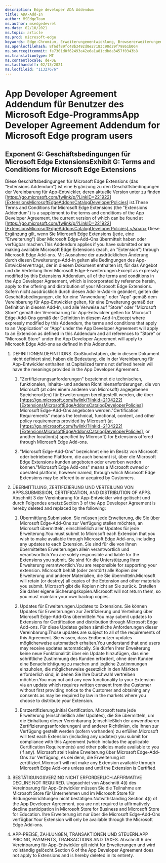 ```yaml
---
description: Edge developer ADA Addendum
title: ADA-Add-In
author: MSEdgeTeam
ms.author: msedgedevrel
ms.date: 02/10/2021
ms.topic: article
ms.prod: microsoft-edge
keywords: Edge-Chromium, Erweiterungenentwicklung, Browsererweiterungen, Addons, Partner Center, Entwickler
ms.openlocfilehash: 8f6df89fc48b3492d0e27183c90d29f79861b064
ms.sourcegitcommit: fe7301d0f62493e42e6a1a81cdbda3457f0343b8
ms.translationtype: MT
ms.contentlocale: de-DE
ms.lasthandoff: 02/13/2021
ms.locfileid: "11327676"
---
```

# <span data-ttu-id="72e91-104">App Developer Agreement Addendum für Benutzer des Microsoft Edge-Programms</span><span class="sxs-lookup"><span data-stu-id="72e91-104">App Developer Agreement Addendum for Microsoft Edge program users</span></span>  

## <span data-ttu-id="72e91-105">Exponent G: Geschäftsbedingungen für Microsoft Edge Extensions</span><span class="sxs-lookup"><span data-stu-id="72e91-105">Exhibit G: Terms and Conditions for Microsoft Edge Extensions</span></span>  

<span data-ttu-id="72e91-106">Diese Geschäftsbedingungen für Microsoft Edge Extensions \(das "Extensions Addendum"\) ist eine Ergänzung zu den Geschäftsbedingungen der Vereinbarung für App-Entwickler, deren aktuelle Version unter zu finden [https://go.microsoft.com/fwlink/p/?LinkID=221922][ExtensionsMicrosoftEdgeAddonsCatalogDeveloperPolicies] ist.</span><span class="sxs-lookup"><span data-stu-id="72e91-106">These Terms and Conditions for Microsoft Edge Extensions \(the "Extensions Addendum"\) is a supplement to the terms and conditions of the App Developer Agreement, the current version of which can be found at [https://go.microsoft.com/fwlink/p/?LinkID=221922][ExtensionsMicrosoftEdgeAddonsCatalogDeveloperPolicies].</span></span>  <span data-ttu-id="72e91-107">Diese Ergänzung gilt, wenn Sie Microsoft Edge Extensions \(jede, eine "Erweiterung"\) über Microsoft Edge-Add-Ons übermittelt haben oder verfügbar machen.</span><span class="sxs-lookup"><span data-stu-id="72e91-107">This Addendum applies if you have submitted or are making available Microsoft Edge Extensions \(each, an "Extension"\) through Microsoft Edge Add-ons.</span></span>  <span data-ttu-id="72e91-108">Mit Ausnahme der ausdrücklichen Änderung durch diesen Erweiterungs-Add-In gelten alle Bedingungen des App-Entwicklervertrags, der in diesem Dokument enthalten ist, für das Angebot und die Verteilung Ihrer Microsoft Edge-Erweiterungen.</span><span class="sxs-lookup"><span data-stu-id="72e91-108">Except as expressly modified by this Extensions Addendum, all of the terms and conditions in the App Developer Agreement, which is incorporated by reference herein, apply to the offering and distribution of your Microsoft Edge Extensions.</span></span>  <span data-ttu-id="72e91-109">Sofern nicht ausdrücklich durch diesen Add-In-Add-In geändert, gelten die Geschäftsbedingungen, die für eine "Anwendung" oder "App" gemäß dem Vereinbarung für App-Entwickler gelten, für eine Erweiterung gemäß der Definition in diesem Add-In, und alle Verweise auf "Store" oder "Microsoft Store" gemäß der Vereinbarung für App-Entwickler gelten für Microsoft Edge-Add-Ons gemäß der Definition in diesem Add-In.</span><span class="sxs-lookup"><span data-stu-id="72e91-109">Except where expressly modified by this Addendum, the terms and conditions that apply to an "Application" or "App" under the App Developer Agreement will apply to an Extension as defined in this Addendum and all references to "Store" or "Microsoft Store" under the App Developer Agreement will apply to Microsoft Edge Add-ons as defined in this Addendum.</span></span>  

1.  <span data-ttu-id="72e91-110">DEFINITIONEN.</span><span class="sxs-lookup"><span data-stu-id="72e91-110">DEFINITIONS.</span></span>  <span data-ttu-id="72e91-111">Großbuchstaben, die in diesem Dokument nicht definiert sind, haben die Bedeutung, die in der Vereinbarung für App-Entwickler enthalten ist.</span><span class="sxs-lookup"><span data-stu-id="72e91-111">Capitalized terms not defined herein will have the meanings provided in the App Developer Agreement.</span></span>  

    1.  <span data-ttu-id="72e91-112">"Zertifizierungsanforderungen" bezeichnet die technischen, funktionalen, Inhalts- und anderen Richtlinienanforderungen, die von Microsoft \(at oder einem anderen von Microsoft\) angegebenen Speicherort\(en\) für Erweiterungen bereitgestellt werden, die über [https://go.microsoft.com/fwlink/?linkid=2104222][ExtensionsMicrosoftEdgeAddonsCatalogDeveloperPolicies] Microsoft Edge-Add-Ons angeboten werden.</span><span class="sxs-lookup"><span data-stu-id="72e91-112">"Certification Requirements" means the technical, functional, content, and other policy requirements provided by Microsoft \(at [https://go.microsoft.com/fwlink/?linkid=2104222][ExtensionsMicrosoftEdgeAddonsCatalogDeveloperPolicies], or another location\(s\) specified by Microsoft\) for Extensions offered through Microsoft Edge Add-ons.</span></span>  

    1.  <span data-ttu-id="72e91-113">"Microsoft Edge-Add-Ons" bezeichnet eine im Besitz von Microsoft oder betriebene Plattform, die auch benannt ist, über die Microsoft Edge Extensions kunden angeboten oder erworben werden können.</span><span class="sxs-lookup"><span data-stu-id="72e91-113">"Microsoft Edge Add-ons" means a Microsoft owned or operated platform, however named, through which Microsoft Edge Extensions may be offered to or acquired by Customers.</span></span>

1.  <span data-ttu-id="72e91-114">ÜBERMITTLUNG, ZERTIFIZIERUNG UND VERTEILUNG VON APPS.</span><span class="sxs-lookup"><span data-stu-id="72e91-114">SUBMISSION, CERTIFICATION, AND DISTRIBUTION OF APPS.</span></span>  <span data-ttu-id="72e91-115">Abschnitt 3 der Vereinbarung für App-Entwickler wird gelöscht und durch Folgendes ersetzt:</span><span class="sxs-lookup"><span data-stu-id="72e91-115">Section 3 of the App Developer Agreement is hereby deleted and replaced by the following:</span></span>  

    1.  <span data-ttu-id="72e91-116">Übermittlung.</span><span class="sxs-lookup"><span data-stu-id="72e91-116">Submission.</span></span>  <span data-ttu-id="72e91-117">Sie müssen jede Erweiterung, die Sie über Microsoft Edge-Add-Ons zur Verfügung stellen möchten, an Microsoft übermitteln, einschließlich aller Updates für jede Erweiterung.</span><span class="sxs-lookup"><span data-stu-id="72e91-117">You must submit to Microsoft each Extension that you wish to make available through Microsoft Edge Add-ons, including any updates to each Extension.</span></span>  <span data-ttu-id="72e91-118">Sie sind für die von Ihnen übermittelten Erweiterungen allein verantwortlich und verantwortlich.</span><span class="sxs-lookup"><span data-stu-id="72e91-118">You are solely responsible and liable for the Extensions you submit.</span></span>  <span data-ttu-id="72e91-119">Sie sind für die Unterstützung Ihrer Erweiterung verantwortlich.</span><span class="sxs-lookup"><span data-stu-id="72e91-119">You are responsible for supporting your extension.</span></span>  <span data-ttu-id="72e91-120">Microsoft behält \(oder zerstört\) alle Kopien der Erweiterung und anderer Materialien, die Sie übermitteln.</span><span class="sxs-lookup"><span data-stu-id="72e91-120">Microsoft will retain \(or destroy\) all copies of the Extension and other materials you submit.</span></span>  <span data-ttu-id="72e91-121">Microsoft gibt die Kopien nicht an Sie zurück. Erstellen Sie daher eigene Sicherungskopien.</span><span class="sxs-lookup"><span data-stu-id="72e91-121">Microsoft will not return them, so you must maintain your own backup copies.</span></span>  

    1.  <span data-ttu-id="72e91-122">Updates für Erweiterungen.</span><span class="sxs-lookup"><span data-stu-id="72e91-122">Updates to Extensions.</span></span>  <span data-ttu-id="72e91-123">Sie können Updates für Erweiterungen zur Zertifizierung und Verteilung über Microsoft Edge-Add-Ons übermitteln.</span><span class="sxs-lookup"><span data-stu-id="72e91-123">You may submit updates to Extensions for Certification and distribution through Microsoft Edge Add-ons.</span></span>  <span data-ttu-id="72e91-124">Für diese Updates gelten sämtliche Anforderungen dieser Vereinbarung.</span><span class="sxs-lookup"><span data-stu-id="72e91-124">Those updates are subject to all of the requirements of this Agreement.</span></span>  <span data-ttu-id="72e91-125">Sie wissen, dass Endbenutzer updates möglicherweise automatisch erhalten.</span><span class="sxs-lookup"><span data-stu-id="72e91-125">You understand that end users may receive updates automatically.</span></span>  <span data-ttu-id="72e91-126">Sie dürfen Ihrer Erweiterung keine neue Funktionalität über ein Update hinzufügen, das eine schriftliche Zustimmung des Kunden erfordert, ohne dem Kunden eine Benachrichtigung zu machen und jegliche Zustimmungen einzuholen, die möglicherweise gesetzlich in den Märkten erforderlich sind, in denen Sie Ihre Durchwahl vertreiben möchten.</span><span class="sxs-lookup"><span data-stu-id="72e91-126">You may not add any new functionality to your Extension via an update which requires written consent from the Customer without first providing notice to the Customer and obtaining any consents as may be required by law in the markets where you choose to distribute your Extension.</span></span>  

    1.  <span data-ttu-id="72e91-127">Erstzertifizierung.</span><span class="sxs-lookup"><span data-stu-id="72e91-127">Initial Certification.</span></span>  <span data-ttu-id="72e91-128">Microsoft teste jede Erweiterung \(einschließlich aller Updates\), die Sie übermitteln, um die Einhaltung dieser Vereinbarung \(einschließlich der anwendbaren Zertifizierungsanforderungen\) und anderer Richtlinien, die Ihnen zur Verfügung gestellt werden \(sofern vorhanden\) zu erfüllen.</span><span class="sxs-lookup"><span data-stu-id="72e91-128">Microsoft will test each Extension \(including any updates\) you submit for compliance with this Agreement \(which includes the applicable Certification Requirements\) and other policies made available to you \(if any\).</span></span>  <span data-ttu-id="72e91-129">Microsoft stellt keine Erweiterung über Microsoft Edge-Add-Ons zur Verfügung, es sei denn, die Erweiterung ist zertifiziert.</span><span class="sxs-lookup"><span data-stu-id="72e91-129">Microsoft will not make any Extension available through Microsoft Edge Add-ons unless and until the Extension is Certified.</span></span>  

1.  <span data-ttu-id="72e91-130">BESTÄTIGUNGSVERZING NICHT ERFORDERLICH.</span><span class="sxs-lookup"><span data-stu-id="72e91-130">AFFIRMATIVE DECLINE NOT REQUIRED.</span></span>  <span data-ttu-id="72e91-131">Ungeachtet von Abschnitt 4\(i\) des Vereinbarung für App-Entwickler müssen Sie die Teilnahme am Microsoft Store für Unternehmen und im Microsoft Store für Bildungseinrichtungen nicht bestätigen.</span><span class="sxs-lookup"><span data-stu-id="72e91-131">Notwithstanding Section 4\(i\) of the App Developer Agreement, you are not required to affirmatively decline participation in Microsoft Store for Business and Microsoft Store for Education.</span></span>  <span data-ttu-id="72e91-132">Ihre Erweiterung ist nur über die Microsoft Edge-Add-Ons verfügbar.</span><span class="sxs-lookup"><span data-stu-id="72e91-132">Your Extension will only be available through the Microsoft Edge Add-ons.</span></span>  

1.  <span data-ttu-id="72e91-133">APP-PREISE, ZAHLUNGEN, TRANSAKTIONEN UND STEUERN.</span><span class="sxs-lookup"><span data-stu-id="72e91-133">APP PRICING, PAYMENTS, TRANSACTIONS AND TAXES.</span></span>  <span data-ttu-id="72e91-134">Abschnitt 6 der Vereinbarung für App-Entwickler gilt nicht für Erweiterungen und wird vollständig gelöscht.</span><span class="sxs-lookup"><span data-stu-id="72e91-134">Section 6 of the App Developer Agreement does not apply to Extensions and is hereby deleted in its entirety.</span></span>  

<!-- links -->  

[ExtensionsMicrosoftEdgeAddonsCatalogDeveloperPolicies]: ./developer-policies.md "Microsoft Edge Add-Ons Catalog Developer Policies | Microsoft Docs"  
